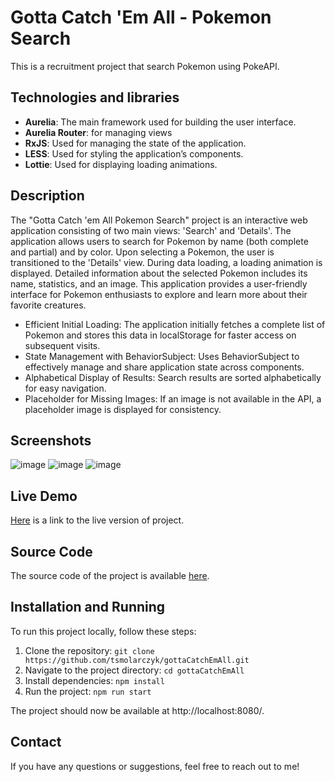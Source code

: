 # Gotta Catch 'Em All - Pokemon Search
This is a recruitment project that search Pokemon using PokeAPI.

## Technologies and libraries
- **Aurelia**: The main framework used for building the user interface.
- **Aurelia Router**: for managing views
- **RxJS**: Used for managing the state of the application.
- **LESS**: Used for styling the application’s components.
- **Lottie**: Used for displaying loading animations.

## Description
The "Gotta Catch 'em All Pokemon Search" project is an interactive web application consisting of two main views: 'Search' and 'Details'. The application allows users to search for Pokemon by name (both complete and partial) and by color. Upon selecting a Pokemon, the user is transitioned to the 'Details' view. During data loading, a loading animation is displayed. Detailed information about the selected Pokemon includes its name, statistics, and an image. This application provides a user-friendly interface for Pokemon enthusiasts to explore and learn more about their favorite creatures.

- Efficient Initial Loading: The application initially fetches a complete list of Pokemon and stores this data in localStorage for faster access on subsequent visits.
- State Management with BehaviorSubject: Uses BehaviorSubject to effectively manage and share application state across components.
- Alphabetical Display of Results: Search results are sorted alphabetically for easy navigation.
- Placeholder for Missing Images: If an image is not available in the API, a placeholder image is displayed for consistency.

## Screenshots
![image](https://github.com/tsmolarczyk/gottaCatchEmAll/assets/74697368/ea2b66ee-2a6a-43d5-8f2d-5a8d628630ee)
![image](https://github.com/tsmolarczyk/gottaCatchEmAll/assets/74697368/61a55487-8a0a-466f-9295-64e79d089667)
![image](https://github.com/tsmolarczyk/gottaCatchEmAll/assets/74697368/c8ccebf3-7fc3-4750-8961-9c536b46ab84)

## Live Demo
[Here](https://gotta-catch-em-all-pokemon.vercel.app/) is a link to the live version of project.

## Source Code
The source code of the project is available [here](https://github.com/tsmolarczyk/gottaCatchEmAll).

## Installation and Running
To run this project locally, follow these steps:

1. Clone the repository: `git clone https://github.com/tsmolarczyk/gottaCatchEmAll.git`
2. Navigate to the project directory: `cd gottaCatchEmAll`
3. Install dependencies: `npm install`
4. Run the project: `npm run start`

The project should now be available at http://localhost:8080/.

## Contact
If you have any questions or suggestions, feel free to reach out to me!
